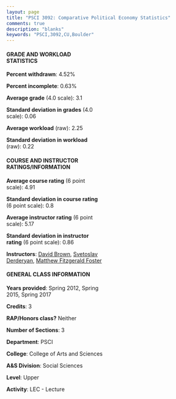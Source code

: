 ```yaml
---
layout: page
title: "PSCI 3092: Comparative Political Economy Statistics"
comments: true
description: "blanks"
keywords: "PSCI,3092,CU,Boulder"
---
```

<head>
<script src="https://ajax.googleapis.com/ajax/libs/jquery/2.1.3/jquery.min.js"></script>
<script src="https://dl.dropboxusercontent.com/s/pc42nxpaw1ea4o9/highcharts.js?dl=0"></script>
<!-- <script src="../assets/js/highcharts.js"></script> -->
<style type="text/css">@font-face {
	font-family: "Bebas Neue";
	src: url(https://www.filehosting.org/file/details/544349/BebasNeue Regular.otf) format("opentype");
	}
	h1.Bebas { 
		font-family: "Bebas Neue", Verdana, Tahoma;
	}
</style>
</head>
<body>
	<div id="container" style="float: right; width: 45%; height: 88%; margin-left: 2.5%; margin-right: 2.5%;"></div>
	<script language="JavaScript">
		$(document).ready(function() {
		var chart = {type: 'column'};
		var title = {text: 'Grade Distribution'};
		var xAxis = {categories: ['A','B','C','D','F'],crosshair: true};
		var yAxis = {min: 0,title: {text: 'Percentage'}};
		var tooltip = {headerFormat: '<center><b><span style="font-size:20px">{point.key}</span></b></center>',
		               pointFormat: '<td style="padding:0"><b>{point.y:.1f}%</b></td>',
		               footerFormat: '</table>',shared: true,useHTML: true};
		var plotOptions = {column: {pointPadding: 0.0,borderWidth: 0}};  
		var credits = {enabled: false};var series= [{name: 'Percent',data: [37.12,42.35,17.97,1.28,1.28,]}];
		var json = {};
		json.chart = chart;
		json.title = title;
		json.tooltip = tooltip;
		json.xAxis = xAxis;
		json.yAxis = yAxis;  
		json.series = series;
		json.plotOptions = plotOptions;  
		json.credits = credits;
		$('#container').highcharts(json);
	});
	</script>
</body>
			   
#### GRADE AND WORKLOAD STATISTICS

**Percent withdrawn**: 4.52%

**Percent incomplete**: 0.63%

**Average grade** (4.0 scale): 3.1

**Standard deviation in grades** (4.0 scale): 0.06

**Average workload** (raw): 2.25

**Standard deviation in workload** (raw): 0.22

#### COURSE AND INSTRUCTOR RATINGS/INFORMATION

**Average course rating** (6 point scale): 4.91

**Standard deviation in course rating** (6 point scale): 0.8

**Average instructor rating** (6 point scale): 5.17

**Standard deviation in instructor rating** (6 point scale): 0.86

**Instructors**: <a href='../../instructors/David_Brown'>David Brown</a>, <a href='../../instructors/Svetoslav_Derderyan'>Svetoslav Derderyan</a>, <a href='../../instructors/Matthew_Fitzgerald_Foster'>Matthew Fitzgerald Foster</a>

#### GENERAL CLASS INFORMATION

**Years provided**: Spring 2012, Spring 2015, Spring 2017

**Credits**: 3

**RAP/Honors class?** Neither

**Number of Sections**: 3

**Department**: PSCI

**College**: College of Arts and Sciences

**A&S Division**: Social Sciences

**Level**: Upper

**Activity**: LEC - Lecture
